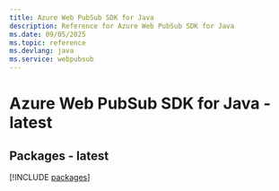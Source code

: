 ```yaml
---
title: Azure Web PubSub SDK for Java
description: Reference for Azure Web PubSub SDK for Java
ms.date: 09/05/2025
ms.topic: reference
ms.devlang: java
ms.service: webpubsub
---
```

# Azure Web PubSub SDK for Java - latest
## Packages - latest
[!INCLUDE [packages](web-pubsub-index.md)]